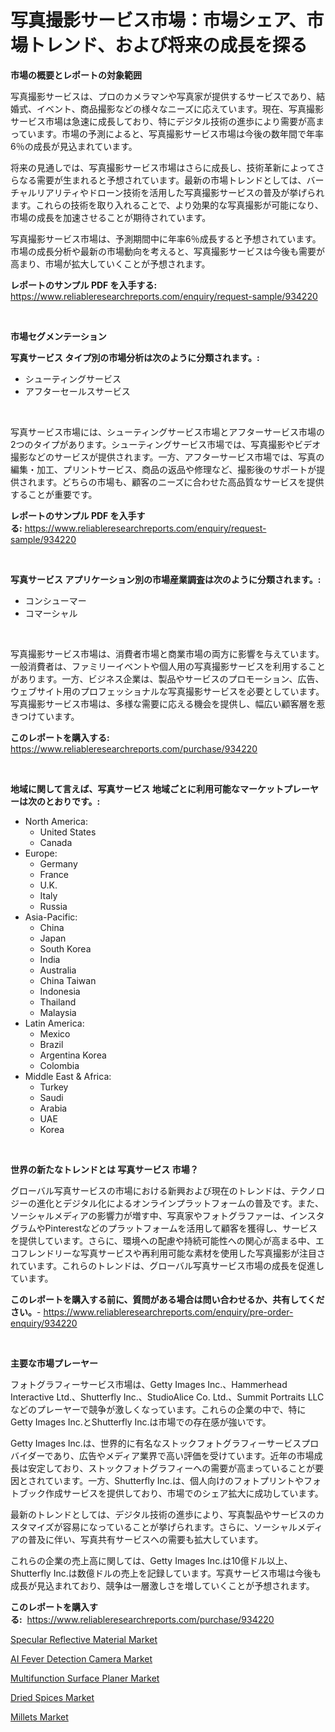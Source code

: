 <p><h1>写真撮影サービス市場：市場シェア、市場トレンド、および将来の成長を探る</h1></p><p><strong>市場の概要とレポートの対象範囲</strong></p>
<p><p>写真撮影サービスは、プロのカメラマンや写真家が提供するサービスであり、結婚式、イベント、商品撮影などの様々なニーズに応えています。現在、写真撮影サービス市場は急速に成長しており、特にデジタル技術の進歩により需要が高まっています。市場の予測によると、写真撮影サービス市場は今後の数年間で年率6％の成長が見込まれています。</p><p>将来の見通しでは、写真撮影サービス市場はさらに成長し、技術革新によってさらなる需要が生まれると予想されています。最新の市場トレンドとしては、バーチャルリアリティやドローン技術を活用した写真撮影サービスの普及が挙げられます。これらの技術を取り入れることで、より効果的な写真撮影が可能になり、市場の成長を加速させることが期待されています。</p><p>写真撮影サービス市場は、予測期間中に年率6％成長すると予想されています。市場の成長分析や最新の市場動向を考えると、写真撮影サービスは今後も需要が高まり、市場が拡大していくことが予想されます。</p></p>
<p><strong>レポートのサンプル PDF を入手する:</strong> <a href="https://www.reliableresearchreports.com/enquiry/request-sample/934220">https://www.reliableresearchreports.com/enquiry/request-sample/934220</a></p>
<p>&nbsp;</p>
<p><strong>市場セグメンテーション</strong></p>
<p><strong>写真サービス タイプ別の市場分析は次のように分類されます。:</strong></p>
<p><ul><li>シューティングサービス</li><li>アフターセールスサービス</li></ul></p>
<p>&nbsp;</p>
<p><p>写真サービス市場には、シューティングサービス市場とアフターサービス市場の2つのタイプがあります。シューティングサービス市場では、写真撮影やビデオ撮影などのサービスが提供されます。一方、アフターサービス市場では、写真の編集・加工、プリントサービス、商品の返品や修理など、撮影後のサポートが提供されます。どちらの市場も、顧客のニーズに合わせた高品質なサービスを提供することが重要です。</p></p>
<p><strong>レポートのサンプル PDF を入手する:</strong>&nbsp;<a href="https://www.reliableresearchreports.com/enquiry/request-sample/934220">https://www.reliableresearchreports.com/enquiry/request-sample/934220</a></p>
<p>&nbsp;</p>
<p><strong> 写真サービス アプリケーション別の市場産業調査は次のように分類されます。:</strong></p>
<p><ul><li>コンシューマー</li><li>コマーシャル</li></ul></p>
<p>&nbsp;</p>
<p><p>写真撮影サービス市場は、消費者市場と商業市場の両方に影響を与えています。一般消費者は、ファミリーイベントや個人用の写真撮影サービスを利用することがあります。一方、ビジネス企業は、製品やサービスのプロモーション、広告、ウェブサイト用のプロフェッショナルな写真撮影サービスを必要としています。写真撮影サービス市場は、多様な需要に応える機会を提供し、幅広い顧客層を惹きつけています。</p></p>
<p><strong>このレポートを購入する:</strong>&nbsp; <a href="https://www.reliableresearchreports.com/purchase/934220">https://www.reliableresearchreports.com/purchase/934220</a></p>
<p>&nbsp;</p>
<p><strong>地域に関して言えば、写真サービス 地域ごとに利用可能なマーケットプレーヤーは次のとおりです。:</strong></p>
<p><ul>
    <li>
        North America:
        <ul>
            <li>United States</li>
            <li>Canada</li>
        </ul>
    </li>
    <li>
        Europe:
        <ul>
            <li>Germany</li>
            <li>France</li>
            <li>U.K.</li>
            <li>Italy</li>
            <li>Russia</li>
        </ul>
    </li>
    <li>
        Asia-Pacific:
        <ul>
            <li>China</li>
            <li>Japan</li>
            <li>South Korea</li>
            <li>India</li>
            <li>Australia</li>
            <li>China Taiwan</li>
            <li>Indonesia</li>
            <li>Thailand</li>
            <li>Malaysia</li>
        </ul>
    </li>
    <li>
        Latin America:
        <ul>
            <li>Mexico</li>
            <li>Brazil</li>
            <li>Argentina Korea</li>
            <li>Colombia</li>
        </ul>
    </li>
    <li>
        Middle East & Africa:
        <ul>
            <li>Turkey</li>
            <li>Saudi</li>
            <li>Arabia</li>
            <li>UAE</li>
            <li>Korea</li>
        </ul>
    </li>
    </ul></p>
<p>&nbsp;</p>
<p><strong>世界の新たなトレンドとは 写真サービス 市場？</strong></p>
<p><p>グローバル写真サービスの市場における新興および現在のトレンドは、テクノロジーの進化とデジタル化によるオンラインプラットフォームの普及です。また、ソーシャルメディアの影響力が増す中、写真家やフォトグラファーは、インスタグラムやPinterestなどのプラットフォームを活用して顧客を獲得し、サービスを提供しています。さらに、環境への配慮や持続可能性への関心が高まる中、エコフレンドリーな写真サービスや再利用可能な素材を使用した写真撮影が注目されています。これらのトレンドは、グローバル写真サービス市場の成長を促進しています。</p></p>
<p><strong>このレポートを購入する前に、質問がある場合は問い合わせるか、共有してください。</strong>- <a href="https://www.reliableresearchreports.com/enquiry/pre-order-enquiry/934220">https://www.reliableresearchreports.com/enquiry/pre-order-enquiry/934220</a></p>
<p>&nbsp;</p>
<p><strong>主要な市場プレーヤー</strong></p>
<p><p>フォトグラフィーサービス市場は、Getty Images Inc.、Hammerhead Interactive Ltd.、Shutterfly Inc.、StudioAlice Co. Ltd.、Summit Portraits LLCなどのプレーヤーで競争が激しくなっています。これらの企業の中で、特にGetty Images Inc.とShutterfly Inc.は市場での存在感が強いです。</p><p>Getty Images Inc.は、世界的に有名なストックフォトグラフィーサービスプロバイダーであり、広告やメディア業界で高い評価を受けています。近年の市場成長は安定しており、ストックフォトグラフィーへの需要が高まっていることが要因とされています。一方、Shutterfly Inc.は、個人向けのフォトプリントやフォトブック作成サービスを提供しており、市場でのシェア拡大に成功しています。</p><p>最新のトレンドとしては、デジタル技術の進歩により、写真製品やサービスのカスタマイズが容易になっていることが挙げられます。さらに、ソーシャルメディアの普及に伴い、写真共有サービスへの需要も拡大しています。</p><p>これらの企業の売上高に関しては、Getty Images Inc.は10億ドル以上、Shutterfly Inc.は数億ドルの売上を記録しています。写真サービス市場は今後も成長が見込まれており、競争は一層激しさを増していくことが予想されます。</p></p>
<p><strong>このレポートを購入する:</strong>&nbsp;&nbsp;<a href="https://www.reliableresearchreports.com/purchase/934220">https://www.reliableresearchreports.com/purchase/934220</a></p>
<p><p><a href="https://github.com/jsmusil/Market-Research-Report-List-2/blob/main/specular-reflective-material-market.md">Specular Reflective Material Market</a></p><p><a href="https://sudsy-motorcycle-bbc.notion.site/AI-Fever-Detection-Camera-Market-Research-Report-Provides-Critical-Insights-that-can-help-Shape-Busi-b1827b23264e4dc589c9c7d229102540">AI Fever Detection Camera Market</a></p><p><a href="https://github.com/bmorecock/Market-Research-Report-List-2/blob/main/multifunction-surface-planer-market.md">Multifunction Surface Planer Market</a></p><p><a href="https://view.publitas.com/reportprime-1/dried-spices-market-furnish-information-about-market-size-market-share-market-dynamics-and-projections-spanning-from-2024-to-2031/">Dried Spices Market</a></p><p><a href="https://view.publitas.com/reportprime-1/millets-market-insights-market-players-and-forecast-till-2031/">Millets Market</a></p></p>
